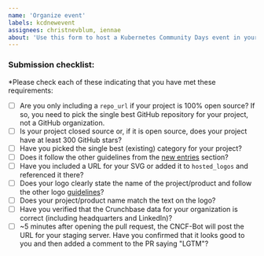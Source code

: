 ```yaml
---
name: 'Organize event'
labels: kcdnewevent
assignees: christnevblum, iennae
about: 'Use this form to host a Kubernetes Community Days event in your area'
---
```

### Submission checklist:

*Please check each of these indicating that you have met these requirements:

* [ ] Are you only including a `repo_url` if your project is 100% open source? If so, you need to pick the single best GitHub repository for your project, not a GitHub organization.
* [ ] Is your project closed source or, if it is open source, does your project have at least 300 GitHub stars?
* [ ] Have you picked the single best (existing) category for your project?
* [ ] Does it follow the other guidelines from the [new entries](https://github.com/cncf/landscape#new-entries) section?
* [ ] Have you included a URL for your SVG or added it to `hosted_logos` and referenced it there?
* [ ] Does your logo clearly state the name of the project/product and follow the other logo [guidelines](https://github.com/cncf/landscape#logos)?
* [ ] Does your project/product name match the text on the logo?
* [ ] Have you verified that the Crunchbase data for your organization is correct (including headquarters and LinkedIn)?
* [ ] ~5 minutes after opening the pull request, the CNCF-Bot will post the URL for your staging server. Have you confirmed that it looks good to you and then added a comment to the PR saying "LGTM"?
